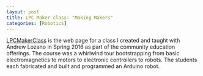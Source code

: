 ```yaml
---
layout: post
title: LPC Maker class: "Making Makers"
categories: [Robotics]
---
```


[LPCMakerClass](https://jdsalmonson.github.io/LPCMakerClass/) is the web page for a class I created and taught with Andrew Lozano in Spring 2016 [](http://www.laspositascollege.com) as part of the community education offerings.  The course was a whirlwind tour bootstrapping from basic electromagnetics to motors to electronic controllers to robots.  The students each fabricated and built and programmed an Arduino robot. 
